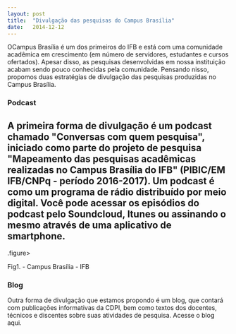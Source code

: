 ```yaml
---
layout: post
title:  "Divulgação das pesquisas do Campus Brasília"
date:   2014-12-12
---
```



<p class="intro"><span class="dropcap">O</span>Campus Brasília é um dos primeiros do IFB e está com uma comunidade acadêmica em crescimento (em número de servidores, estudantes e cursos ofertados). Apesar disso, as pesquisas desenvolvidas em nossa instituição acabam sendo pouco conhecidas pela comunidade. Pensando nisso, propomos duas estratégias de divulgação das pesquisas produzidas no Campus Brasília.</p>

### Podcast

A primeira forma de divulgação é um podcast chamado "Conversas com quem pesquisa", iniciado como parte do projeto de pesquisa "Mapeamento das pesquisas acadêmicas realizadas no Campus Brasília do IFB" (PIBIC/EM IFB/CNPq - período 2016-2017). Um podcast é como um programa de rádio distribuído por meio digital. Você pode acessar os episódios do podcast pelo Soundcloud, Itunes ou assinando o mesmo através de uma aplicativo de smartphone.
-
.figure>
	<img src="{{ '/assets/img/ifb1.jpg' | prepend: site.baseurl }}" alt=""> 
	<figcaption>Fig1. - Campus Brasília - IFB</figcaption>
</figure>

### Blog

Outra forma de divulgação que estamos propondo é um blog, que contará com publicações informativas da CDPI, bem como textos dos docentes, técnicos e discentes sobre suas atividades de pesquisa. Acesse o blog aqui.
